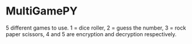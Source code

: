 # MultiGamePY
5 different games to use. 1 = dice roller, 2 = guess the number,  3 = rock paper scissors, 4 and 5 are encryption and decryption respectively.
